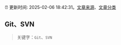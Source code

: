 :alarm_clock: 更新时间: 2025-02-06 18:42:31。[文章来源](/README.md)、[文章分类](/TAGS.md)

## Git、SVN


> 关键字：`Git`、`SVN`



